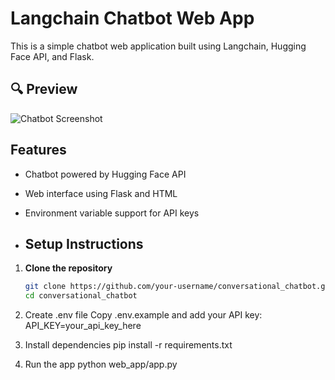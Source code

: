 # Langchain Chatbot Web App

This is a simple chatbot web application built using Langchain, Hugging Face API, and Flask.

## 🔍 Preview

![Chatbot Screenshot](chatbot.png)

## Features

- Chatbot powered by Hugging Face API
- Web interface using Flask and HTML
- Environment variable support for API keys

- ## Setup Instructions

1. **Clone the repository**  
   ```bash
   git clone https://github.com/your-username/conversational_chatbot.git
   cd conversational_chatbot
   
2. Create .env file
Copy .env.example and add your API key:
API_KEY=your_api_key_here

3. Install dependencies
pip install -r requirements.txt

4. Run the app
python web_app/app.py
